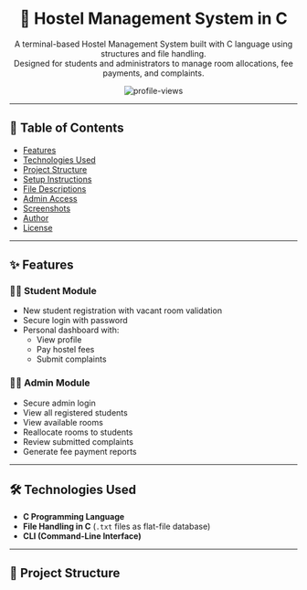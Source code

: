 <h1 align="center">🏨 Hostel Management System in C</h1>

<p align="center">
  A terminal-based Hostel Management System built with C language using structures and file handling.
  <br>
  Designed for students and administrators to manage room allocations, fee payments, and complaints.
</p>

<p align="center">
  <img src="https://komarev.com/ghpvc/?username=Rabiul-7&label=Profile%20views&color=0e75b6&style=flat" alt="profile-views" />
</p>


---

## 📌 Table of Contents

- [Features](#-features)
- [Technologies Used](#-technologies-used)
- [Project Structure](#-project-structure)
- [Setup Instructions](#-setup-instructions)
- [File Descriptions](#-file-descriptions)
- [Admin Access](#-admin-access)
- [Screenshots](#-screenshots)
- [Author](#-author)
- [License](#-license)

---

## ✨ Features

### 👨‍🎓 Student Module
- New student registration with vacant room validation
- Secure login with password
- Personal dashboard with:
  - View profile
  - Pay hostel fees
  - Submit complaints

### 👨‍💼 Admin Module
- Secure admin login
- View all registered students
- View available rooms
- Reallocate rooms to students
- Review submitted complaints
- Generate fee payment reports

---

## 🛠 Technologies Used

- **C Programming Language**
- **File Handling in C** (`.txt` files as flat-file database)
- **CLI (Command-Line Interface)**

---

## 📁 Project Structure

